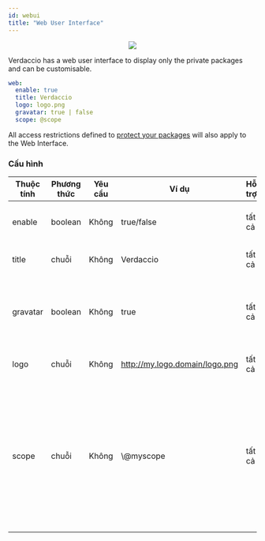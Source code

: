 ```yaml
---
id: webui
title: "Web User Interface"
---
```



<p align="center"><img src="https://user-images.githubusercontent.com/558752/52916111-fa4ba980-32db-11e9-8a64-f4e06eb920b3.png"></p>

Verdaccio has a web user interface to display only the private packages and can be customisable.

```yaml
web:
  enable: true
  title: Verdaccio
  logo: logo.png
  gravatar: true | false
  scope: @scope
```

All access restrictions defined to [protect your packages](protect-your-dependencies.md) will also apply to the Web Interface.

### Cấu hình

| Thuộc tính | Phương thức | Yêu cầu | Ví dụ                          | Hỗ trợ | Miêu tả                                                                                                                                              |
| ---------- | ----------- | ------- | ------------------------------ | ------ | ---------------------------------------------------------------------------------------------------------------------------------------------------- |
| enable     | boolean     | Không   | true/false                     | tất cả | allow to display the web interface                                                                                                                   |
| title      | chuỗi       | Không   | Verdaccio                      | tất cả | HTML head title description                                                                                                                          |
| gravatar   | boolean     | Không   | true                           | tất cả | Gravatars will be generated under the hood if this property is enabled                                                                               |
| logo       | chuỗi       | Không   | http://my.logo.domain/logo.png | tất cả | a URI where logo is located                                                                                                                          |
| scope      | chuỗi       | Không   | \\@myscope                   | tất cả | If you're using this registry for a specific module scope, specify that scope to set it in the webui instructions header (note: escape @ with \\@) |